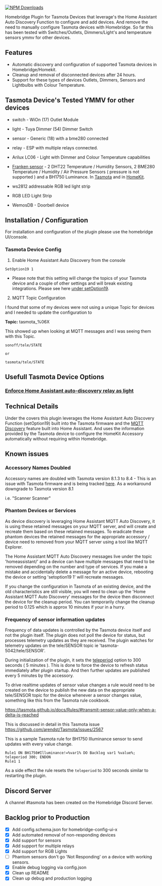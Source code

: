 [![NPM Downloads](https://img.shields.io/npm/dm/homebridge-tasmota.svg?style=flat)](https://npmjs.org/package/homebridge-tasmota)

Homebridge Plugin for Tasmota Devices that leverage's the Home Assistant Auto Discovery Function to configure and add devices.  And remove the need to manually configure Tasmota devices with Homebridge.  So far this has been tested with Switches/Outlets, Dimmers/Light's and temperature sensors ymmv for other devices.

## Features

* Automatic discovery and configuration of supported Tasmota devices in Homebridge/Homekit.
* Cleanup and removal of disconnected devices after 24 hours.
* Support for these types of devices Outlets, Dimmers, Sensors and Lightbulbs with Colour Temperature.

## Tasmota Device's Tested YMMV for other devices

* switch - WiOn (17) Outlet Module
* light - Tuya Dimmer (54) Dimmer Switch
* sensor - Generic (18) with a bme280 connected
* relay - ESP with multiple relays connected.
* Arilux LC06 - Light with Dimmer and Colour Temperature capabilities
* [Franken sensor](docs/IMG_5365.jpg) - 2 DHT22 Temperature / Humidity Sensors, 2 BME280 Temperature / Humidity / Air Pressure Sensors ( pressure is not supported ) and a BH1750 Luminance.  In [Tasmota](docs/IMG_5367.png) and in [HomeKit](docs/IMG_5368.png).
* ws2812 addressable RGB led light strip
* RGB LED Light Strip

* WemosDB - Doorbell device

## Installation / Configuration

For installation and configuration of the plugin please use the homebridge UI/console.

### Tasmota Device Config

1. Enable Home Assistant Auto Discovery from the console

```
SetOption19 1
```

* Please note that this setting will change the topics of your Tasmota device and a couple of other settings and will break existing integrations.  Please see here [under setOption19](https://tasmota.github.io/docs/Commands/#setoption19).

2. MQTT Topic Configuration

I found that some of my devices were not using a unique Topic for devices and I needed to update the configuration to

**Topic:** tasmota_%06X

This showed up when looking at MQTT messages and I was seeing them with this Topic.

```
sonoff/tele/STATE

or

tasmota/tele/STATE
```

## Usefull Tasmota Device Options

### [Enforce Home Assistant auto-discovery relay as light](https://tasmota.github.io/docs/Commands/#setoption30)


## Technical Details

Under the covers this plugin leverages the Home Assistant Auto Discovery Function (setOption19) built into the Tasmota firmware and the [MQTT Discovery](https://www.home-assistant.io/docs/mqtt/discovery/) feature built into Home Assistant.  And uses the information provided by the Tasmota device to configure the HomeKit Accessory automatically without requiring within Homebridge.  

## Known issues

### Accessory Names Doubled

Accessory names are doubled with Tasmota version 8.1.3 to 8.4 - This is an issue with Tasmota firmware and is being tracked [here](https://github.com/arendst/Tasmota/issues/8995).  As a workaround downgrade to Tasmota version 8.1

i.e. "Scanner Scanner"

### Phantom Devices or Services

As device discovery is leveraging Home Assistant MQTT Auto Discovery, it is using these retained messages on your MQTT server, and will create and recreate them based on these retained messages.  To eradicate these phantom devices the retained messages for the appropriate accessory / device need to removed from your MQTT server using a tool like MQTT Explorer.

The Home Assistant MQTT Auto Discovery messages live under the topic 'homeassistant/' and a device can have multiple messages that need to be removed depending on the number and type of services.  If you make a mistake and accidentally delete a message for an active device, rebooting the device or setting 'setoption19 1' will recreate messages.

If you change the configuration in Tasmota of an existing device, and the old characteristics are still visible, you will need to clean up the 'Home Assistant MQTT Auto Discovery' messages for the device then disconnect the device for the cleanup period.  You can temporarily change the cleanup period to 0.125 which is approx 10 minutes if your in a hurry.

### Frequency of sensor information updates

Frequency of data updates is controlled by the Tasmota device itself and not the plugin itself.  The plugin does not poll the device for status, but processes telemetry updates as they are received.  The plugin watches for telemetry updates on the tele/SENSOR topic ie 'tasmota-5042/tele/SENSOR'.

During initialization of the plugin, it sets the [teleperiod](https://tasmota.github.io/docs/Commands/#TelePeriod) option to 300 seconds ( 5 minutes ).  This is done to force the device to refresh status immediately after plugin startup.  And then further updates are published every 5 minutes by the accessory.

To drive realtime updates of sensor value changes a rule would need to be created on the device to publish the new data on the appropriate tele/SENSOR topic for the device whenever a sensor changes value, something like this from the Tasmota rule cookbook.

https://tasmota.github.io/docs/Rules/#transmit-sensor-value-only-when-a-delta-is-reached

This is discussed in detail in this Tasmota issue https://github.com/arendst/Tasmota/issues/2567

This is a sample Tasmota rule for BH1750 Illuminance sensor to send updates with every value change.

```
Rule1 ON BH1750#Illuminance!=%var1% DO Backlog var1 %value%; teleperiod 300; ENDON
Rule1 1
```

As a side effect the rule resets the `teleperiod` to 300 seconds similar to restarting the plugin.

## Discord Server

A channel #tasmota has been created on the Homebridge Discord Server.

## Backlog prior to Production

* [x] Add config.schema.json for homebridge-config-ui-x
* [x] Add automated removal of non-responding devices
* [x] Add support for sensors
* [x] Add support for multiple relays
* [x] Add support for RGB Lights
* [ ] Phantom sensors don't go 'Not Responding' on a device with working sensors.
* [x] Enable debug logging via config.json
* [x] Clean up README
* [x] Clean up debug and production logging

